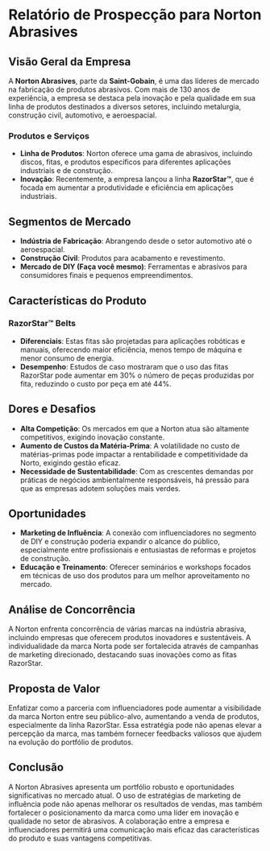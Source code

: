 # Relatório de Prospecção para Norton Abrasives

## Visão Geral da Empresa
A **Norton Abrasives**, parte da **Saint-Gobain**, é uma das líderes de mercado na fabricação de produtos abrasivos. Com mais de 130 anos de experiência, a empresa se destaca pela inovação e pela qualidade em sua linha de produtos destinados a diversos setores, incluindo metalurgia, construção civil, automotivo, e aeroespacial.

### Produtos e Serviços
- **Linha de Produtos**: Norton oferece uma gama de abrasivos, incluindo discos, fitas, e produtos específicos para diferentes aplicações industriais e de construção.
- **Inovação**: Recentemente, a empresa lançou a linha **RazorStar™**, que é focada em aumentar a produtividade e eficiência em aplicações industriais. 

## Segmentos de Mercado
- **Indústria de Fabricação**: Abrangendo desde o setor automotivo até o aeroespacial.
- **Construção Civil**: Produtos para acabamento e revestimento.
- **Mercado de DIY (Faça você mesmo)**: Ferramentas e abrasivos para consumidores finais e pequenos empreendimentos.

## Características do Produto
### RazorStar™ Belts
- **Diferenciais**: Estas fitas são projetadas para aplicações robóticas e manuais, oferecendo maior eficiência, menos tempo de máquina e menor consumo de energia.
- **Desempenho**: Estudos de caso mostraram que o uso das fitas RazorStar pode aumentar em 30% o número de peças produzidas por fita, reduzindo o custo por peça em até 44%.

## Dores e Desafios
- **Alta Competição**: Os mercados em que a Norton atua são altamente competitivos, exigindo inovação constante.
- **Aumento de Custos da Matéria-Prima**: A volatilidade no custo de matérias-primas pode impactar a rentabilidade e competitividade da Norto, exigindo gestão eficaz.
- **Necessidade de Sustentabilidade**: Com as crescentes demandas por práticas de negócios ambientalmente responsáveis, há pressão para que as empresas adotem soluções mais verdes.

## Oportunidades
- **Marketing de Influência**: A conexão com influenciadores no segmento de DIY e construção poderia expandir o alcance do público, especialmente entre profissionais e entusiastas de reformas e projetos de construção.
- **Educação e Treinamento**: Oferecer seminários e workshops focados em técnicas de uso dos produtos para um melhor aproveitamento no mercado.

## Análise de Concorrência
A Norton enfrenta concorrência de várias marcas na indústria abrasiva, incluindo empresas que oferecem produtos inovadores e sustentáveis. A individualidade da marca Norta pode ser fortalecida através de campanhas de marketing direcionado, destacando suas inovações como as fitas RazorStar.

## Proposta de Valor
Enfatizar como a parceria com influenciadores pode aumentar a visibilidade da marca Norton entre seu público-alvo, aumentando a venda de produtos, especialmente da linha RazorStar. Essa estratégia pode não apenas elevar a percepção da marca, mas também fornecer feedbacks valiosos que ajudem na evolução do portfólio de produtos.

## Conclusão
A Norton Abrasives apresenta um portfólio robusto e oportunidades significativas no mercado atual. O uso de estratégias de marketing de influência pode não apenas melhorar os resultados de vendas, mas também fortalecer o posicionamento da marca como uma líder em inovação e qualidade no setor de abrasivos. A colaboração entre a empresa e influenciadores permitirá uma comunicação mais eficaz das características do produto e suas vantagens competitivas.